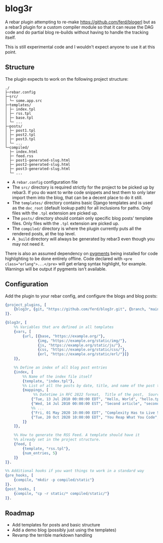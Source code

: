 blog3r
=====

A rebar plugin attempting to re-make https://github.com/ferd/blogerl but as a rebar3
plugin for a custom compiler module so that it can reuse the DAG code and do partial
blog re-builds without having to handle the tracking itself.

This is still experimental code and I wouldn't expect anyone to use it at this point.

Structure
---

The plugin expects to work on the following project structure:

```
./
├─rebar.config
├─src/
│ └─ some.app.src
├─templates/
│ ├─ index.tpl
│ ├─ rss.tpl
│ ├─ base.tpl
│ └─ ...
├─posts/
│ ├─ post1.tpl
│ ├─ post2.tpl
│ ├─ post3.tpl
│ └─ ...
└─compiled/
  ├─ index.html
  ├─ feed.rss
  ├─ post1-generated-slug.html
  ├─ post2-generated-slug.html
  ├─ post3-generated-slug.html
  └─ ...
```

- A `rebar.config` configuration file
- The `src/` directory is required strictly for the project to be picked up by rebar3. If you do want to write code snippets and test them to only later import them into the blog, that can be a decent place to do it still.
- The `templates/` directory contains basic Django templates and is used as the `doc_root` (default lookup path) for all inclusions for paths. Only files with the `.tpl` extension are picked up.
- The `posts/` directory should contain only specific blog posts' template files. Only files with the `.tpl` extension are picked up.
- The `compiled/` directory is where the plugin currently puts all the rendered posts, at the top level.
- A `_build` directory will always be generated by rebar3 even though you may not need it.

There is also an assumed dependency on [pygments](https://pygments.org/) being installed for code highlighting to be done entirely offline. Code declared with `<pre class="erlang">...</pre>` will get erlang syntax highlight, for example. Warnings will be output if pygments isn't available.

Configuration
---

Add the plugin to your rebar config, and configure the blogs and blog posts:

```erlang
{project_plugins, [
    {blog3r, {git, "https://github.com/ferd/blog3r.git", {branch, "main"}}}
]}.

{blog3r, [
    %% Variables that are defined in all templates
    {vars, [
        {url, [{base, "https://example.org/"},
               {img, "https://example.org/static/img/"},
               {js, "https://example.org/static/js/"},
               {css, "https://example.org/static/css/"},
               {erl, "https://example.org/static/erl/"}]}
    ]},

    %% Define an index of all blog post entries
    {index, [
        %% Name of the index file itself
        {template, "index.tpl"},
        %% List of all the posts by date, title, and name of the post template
        {mappings, [
             %% Datetime in RFC 2822 format,  Title of the post,  Source file
            {"Tue, 13 Jul 2010 00:00:00 EDT", "Hello, World", "hello.tpl"},
            {"Wed, 14 Jul 2010 00:00:00 EST", "Second article", "second.tpl"},
            %% ...
            {"Fri, 01 May 2020 10:00:00 EDT", "Complexity Has to Live Somewhere", "complexity-has-to-live-somewhere.md.tpl"},
            {"Tue, 20 Oct 2020 10:00:00 EDT", "You Reap What You Code", "you-reap-what-you-code.md.tpl"}
        ]}
    ]},

    %% How to generate the RSS Feed. A template should have it
    %% already set in the project structure.
    {feed, [
        {template, "rss.tpl"},
        {num_entries, 5}
    ]}
]}.

%% Additional hooks if you want things to work in a standard way
{pre_hooks, [
    {compile, "mkdir -p compiled/static"}
]}.
{post_hooks, [
    {compile, "cp -r static/* compiled/static/"}
]}.
```

## Roadmap

- Add templates for posts and basic structure
- Add a demo blog (possibly just using the templates)
- Revamp the terrible markdown handling
